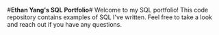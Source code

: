 #**Ethan Yang's SQL Portfolio**#
Welcome to my SQL portfolio! This code repository contains examples of SQL I've written. Feel free to take a look and reach out if you have any questions.
